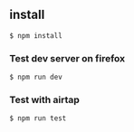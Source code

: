 ## install

```
$ npm install
```

### Test dev server on firefox

```
$ npm run dev
```

### Test with airtap

```
$ npm run test
```
